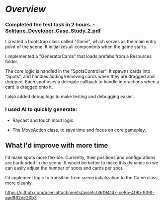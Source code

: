 #  ***Overview***

### Completed the test task in 2 hours. - [Solitaire_Developer_Case_Study_2.pdf](https://github.com/user-attachments/files/20658458/Solitaire_Developer_Case_Study_2.pdf)

I created a bootstrap class called "Game", which serves as the main entry point of the scene. It initializes all components when the game starts.

I implemented a "GeneratorCards" that loads prefabs from a Resources folder.

The core logic is handled in the "SpotsController". It spawns cards into "Spots", and handles adding/removing cards when they are dragged and dropped. Each spot uses a delegate callback to handle interactions when a card is dragged onto it.

I also added debug logs to make testing and debugging easier.

### I used AI to quickly generate:

- Raycast and touch input logic.

- The MoveAction class, to save time and focus on core gameplay.

## What I'd improve with more time
I'd make spots more flexible. Currently, their positions and configurations are hardcoded in the scene. It would be better to make this dynamic so we can easily adjust the number of spots and cards per spot.

I'd implement logic to transition from scene initialization to the Game class more cleanly.


https://github.com/user-attachments/assets/36f94147-ce85-4f9b-939f-aad862dc20b3

